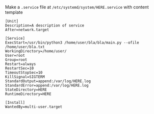 Make a `.service` file at `/etc/systemd/system/HERE.service` with content template
```service
[Unit]
Description=A description of service
After=network.target

[Service]
ExecStart=/usr/bin/python3 /home/user/bla/bla/main.py --ofile /home/user/bla.txt
WorkingDirectory=/home/user/
User=root
Group=root
Restart=always
RestartSec=10
TimeoutStopSec=10
KillSignal=SIGTERM
StandardOutput=append:/var/log/HERE.log
StandardError=append:/var/log/HERE.log
StateDirectory=HERE
RuntimeDirectory=HERE

[Install]
WantedBy=multi-user.target
```
